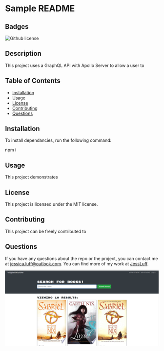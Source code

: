 # Sample README

## Badges

![Github license](https://img.shields.io/badge/license-APACHE-2.0-blue.svg)

## Description

This project uses a GraphQL API with Apollo Server to allow a user to 

## Table of Contents

- [Installation](#installation)
- [Usage](#usage)
- [License](#license)
- [Contributing](#contributing)
- [Questions](#questions)

## Installation

To install dependancies, run the following command:

npm i

## Usage

This project demonstrates

## License

This project is licensed under the MIT license.

## Contributing

This project can be freely contributed to

## Questions

If you have any questions about the repo or the project, you can contact me at jessica.luff@outlook.com.
You can find more of my work at [JessLuff](https://github.com/JessLuff/).

![Screenshot](/screenshots/searchscreenshot.png)
